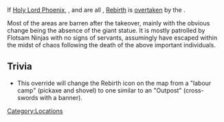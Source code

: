 If [Holy Lord Phoenix](Holy_Lord_Phoenix.md "wikilink"), [](High_Inquisitor_Seta.md), and [](High_Inquisitor_Valtena.md) are all [](World_States.md), [Rebirth](Rebirth.md "wikilink") is
[overtaken](Town_Overrides.md "wikilink") by the [](03%20-%20Projects%20&%20Wikis/Kenshi/Kenshi%20Wiki/Kenshi%20Wiki%20Template/Flotsam_Ninjas.md).

Most of the areas are barren after the takeover, mainly with the obvious
change being the absence of the giant statue. It is mostly patrolled by
Flotsam Ninjas with no signs of servants, assumingly have escaped within
the midst of chaos following the death of the above important
individuals.

## Trivia

- This override will change the Rebirth icon on the map from a "labour
  camp" (pickaxe and shovel) to one similar to an "Outpost"
  (cross-swords with a banner).

[Category:Locations](Category:Locations "wikilink")